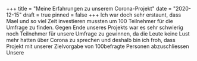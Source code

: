 +++
title = "Meine Erfahrungen zu unserem Corona-Projekt"
date = "2020-12-15"
draft = true
pinned = false
+++
Ich war doch sehr erstaunt, dass Mael und so viel Zeit investieren mussten um 100 Teilnehmer für die Umfrage zu finden. Gegen Ende unseres Projekts war es sehr schwierig noch Teilnehmer für unsere Umfrage zu gewinnen, da die Leute keine Lust mehr hatten über Corona zu sprechen und deshalb bin ich froh, dass Projekt mit unserer Zielvorgabe von 100befragte Personen abzuschliessen Unsere
